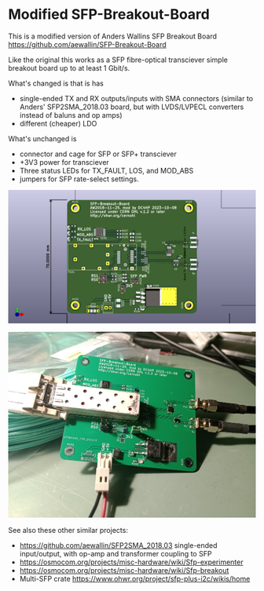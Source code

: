 # Modified SFP-Breakout-Board

This is a modified version of Anders Wallins SFP Breakout Board https://github.com/aewallin/SFP-Breakout-Board

Like the original this works as a SFP fibre-optical transciever simple breakout board up to at least 1 Gbit/s.

What's changed is that is has
* single-ended TX and RX outputs/inputs with SMA connectors (similar to Anders' SFP2SMA_2018.03 board, but with LVDS/LVPECL converters instead of baluns and op amps)
* different (cheaper) LDO

What's unchanged is
* connector and cage for SFP or SFP+ transciever
* +3V3 power for transciever
* Three status LEDs for TX_FAULT, LOS, and MOD_ABS
* jumpers for SFP rate-select settings.

![PCB](SFP_breakout.png "PCB image")

![Board](doc/IMG_20231118_182243369_MFNR.jpg "PCB photo")

See also these other similar projects:

* https://github.com/aewallin/SFP2SMA_2018.03  single-ended input/output, with op-amp and transformer coupling to SFP
* https://osmocom.org/projects/misc-hardware/wiki/Sfp-experimenter
* https://osmocom.org/projects/misc-hardware/wiki/Sfp-breakout
* Multi-SFP crate https://www.ohwr.org/project/sfp-plus-i2c/wikis/home
